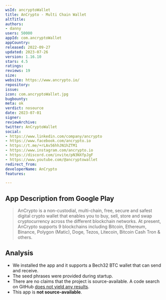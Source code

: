 ```yaml
---
wsId: ancryptoWallet
title: AnCrypto - Multi Chain Wallet
altTitle: 
authors:
- danny
users: 50000
appId: com.ancryptoWallet
appCountry: 
released: 2022-09-27
updated: 2023-07-26
version: 1.16.10
stars: 4.5
ratings: 
reviews: 19
size: 
website: https://www.ancrypto.io/
repository: 
issue: 
icon: com.ancryptoWallet.jpg
bugbounty: 
meta: ok
verdict: nosource
date: 2023-07-01
signer: 
reviewArchive: 
twitter: AnCryptoWallet
social:
- https://www.linkedin.com/company/ancrypto
- https://www.facebook.com/ancrypto.io
- https://t.me/+rLAv56hhJN1hZTM1
- https://www.instagram.com/ancrypto.io
- https://discord.com/invite/pN3NXfpJgF
- https://www.youtube.com/@ancryptowallet
redirect_from: 
developerName: AnCrypto
features: 

---
```


## App Description from Google Play

> AnCrypto is a non-custodial, multi-chain, free, secure and safest digital crypto wallet that enables you to buy, sell, store and swap cryptocurrency across the different blockchain networks. At present, AnCrypto supports 9 blockchains including Bitcoin, Ethereum, Binance, Polygon (Matic), Doge, Tezos, Litecoin, Bitcoin Cash Tron & others.

## Analysis

- We installed the app and it supports a Bech32 BTC wallet that can send and receive.
- The seed phrases were provided during startup.
- There are no claims that the project is source-available. A code search on GitHub [does not yield any results](https://github.com/search?q=com.ancryptoWallet&type=code).
- This app is **not source-available**.
